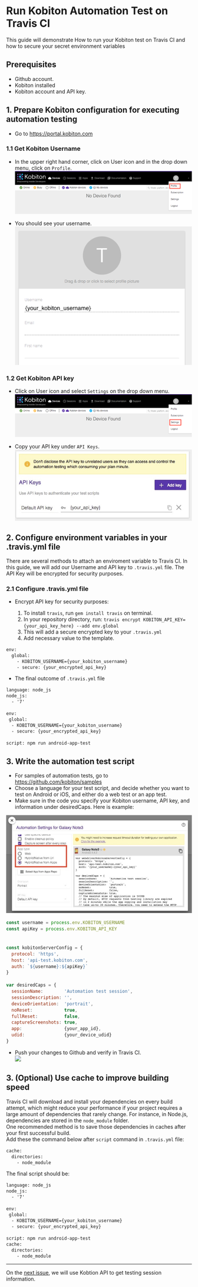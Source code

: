 # Run Kobiton Automation Test on Travis CI
This guide will demonstrate How to run your Kobiton test on Travis CI and how to secure your secret environment variables

## Prerequisites
  - Github account.
  - Kobiton installed
  - Kobiton account and API key.

## 1. Prepare Kobiton configuration for executing automation testing
  - Go to https://portal.kobiton.com

### 1.1 Get Kobiton Username
  - In the upper right hand corner, click on User icon and in the drop down menu, click on `Profile`.  
![](assets/2_kobiton_profile.jpg)

  - You should see your username.
![](assets/2_kobiton_username.jpg)

### 1.2 Get Kobiton API key
  - Click on User icon and select `Settings` on the drop down menu.
![](assets/2_kobiton_profile_2.jpg)  

  - Copy your API key under `API Keys`.  
![](assets/2_kobiton_apikey.jpg)

## 2. Configure environment variables in your .travis.yml file
There are several methods to attach an enviroment variable to Travis CI.
In this guide, we will add our Username and API key to `.travis.yml` file. The API Key will be encrypted for security purposes.

### 2.1 Configure .travis.yml file
- Encrypt API key for security purposes:
  
  1. To install `travis`, run `gem install travis` on terminal.
  2. In your repository directory, run:
    `travis encrypt KOBITON_API_KEY={your_api_key_here} --add env.global`
  3. This will add a secure encrypted key to your `.travis.yml`
  4. Add necessary value to the template.
  
```
env:
  global:
    - KOBITON_USERNAME={your_kobiton_username}
    - secure: {your_encrypted_api_key}
```

- The final outcome of `.travis.yml` file
```
language: node_js
node_js:
  - '7'

env:  
 global:
  - KOBITON_USERNAME={your_kobiton_username}
  - secure: {your_encrypted_api_key}

script: npm run android-app-test
```

## 3. Write the automation test script
- For samples of automation tests, go to https://github.com/kobiton/samples
- Choose a language for your test script, and decide whether you want to test on Android or iOS, and either do a web test or an app test. 
- Make sure in the code you specify your Kobiton username, API key, and information under desiredCaps. Here is example:
  
![](assets/2_kobiton_device.jpg)

```javascript
const username = process.env.KOBITON_USERNAME
const apiKey = process.env.KOBITON_API_KEY


const kobitonServerConfig = {
  protocol: 'https',
  host: 'api-test.kobiton.com',
  auth: `${username}:${apiKey}`
}

var desiredCaps = {
  sessionName:        'Automation test session',
  sessionDescription: '', 
  deviceOrientation:  'portrait',  
  noReset:            true,
  fullReset:          false, 
  captureScreenshots: true,
  app:                {your_app_id}, 
  udid:               {your_device_udid}
}
```

- Push your changes to Github and verify in Travis CI.  
![](2_travis_env.jpg)  

## 3. (Optional) Use cache to improve building speed
Travis CI will download and install your dependencies on every build attempt, which might reduce your performance if your project requires a large amount of dependencies that rarely change. For instance, in Node.js, dependencies are stored in the `node_module` folder.  
One recommended method is to save those dependencies in caches after your first successful build.  
Add these the command below after `script` command in `.travis.yml` file:  

```
cache:
  directories:
    - node_module
```
The final script should be:
```
language: node_js
node_js:
  - '7'

env:  
 global:
  - KOBITON_USERNAME={your_kobiton_username}
  - secure: {your_encrypted_api_key}

script: npm run android-app-test
cache:
  directories:
    - node_module
```

------
On the [next issue](3-get-session-info.md), we will use Kobtion API to get testing session information.

